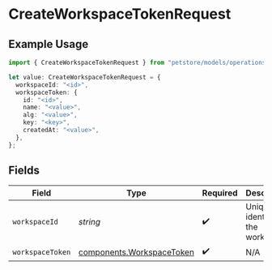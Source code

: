 # CreateWorkspaceTokenRequest

## Example Usage

```typescript
import { CreateWorkspaceTokenRequest } from "petstore/models/operations";

let value: CreateWorkspaceTokenRequest = {
  workspaceId: "<id>",
  workspaceToken: {
    id: "<id>",
    name: "<value>",
    alg: "<value>",
    key: "<key>",
    createdAt: "<value>",
  },
};
```

## Fields

| Field                                                                  | Type                                                                   | Required                                                               | Description                                                            |
| ---------------------------------------------------------------------- | ---------------------------------------------------------------------- | ---------------------------------------------------------------------- | ---------------------------------------------------------------------- |
| `workspaceId`                                                          | *string*                                                               | :heavy_check_mark:                                                     | Unique identifier of the workspace.                                    |
| `workspaceToken`                                                       | [components.WorkspaceToken](../../models/components/workspacetoken.md) | :heavy_check_mark:                                                     | N/A                                                                    |